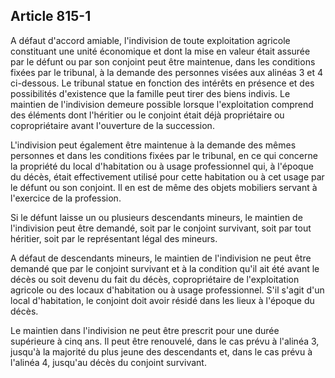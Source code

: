 Article 815-1
----
A défaut d'accord amiable, l'indivision de toute exploitation agricole
constituant une unité économique et dont la mise en valeur était assurée par le
défunt ou par son conjoint peut être maintenue, dans les conditions fixées par
le tribunal, à la demande des personnes visées aux alinéas 3 et 4 ci-dessous. Le
tribunal statue en fonction des intérêts en présence et des possibilités
d'existence que la famille peut tirer des biens indivis. Le maintien de
l'indivision demeure possible lorsque l'exploitation comprend des éléments dont
l'héritier ou le conjoint était déjà propriétaire ou copropriétaire avant
l'ouverture de la succession.

L'indivision peut également être maintenue à la demande des mêmes personnes et
dans les conditions fixées par le tribunal, en ce qui concerne la propriété du
local d'habitation ou à usage professionnel qui, à l'époque du décès, était
effectivement utilisé pour cette habitation ou à cet usage par le défunt ou son
conjoint. Il en est de même des objets mobiliers servant à l'exercice de la
profession.

Si le défunt laisse un ou plusieurs descendants mineurs, le maintien de
l'indivision peut être demandé, soit par le conjoint survivant, soit par tout
héritier, soit par le représentant légal des mineurs.

A défaut de descendants mineurs, le maintien de l'indivision ne peut être
demandé que par le conjoint survivant et à la condition qu'il ait été avant le
décès ou soit devenu du fait du décès, copropriétaire de l'exploitation agricole
ou des locaux d'habitation ou à usage professionnel. S'il s'agit d'un local
d'habitation, le conjoint doit avoir résidé dans les lieux à l'époque du décès.

Le maintien dans l'indivision ne peut être prescrit pour une durée supérieure à
cinq ans. Il peut être renouvelé, dans le cas prévu à l'alinéa 3, jusqu'à la
majorité du plus jeune des descendants et, dans le cas prévu à l'alinéa 4,
jusqu'au décès du conjoint survivant.
